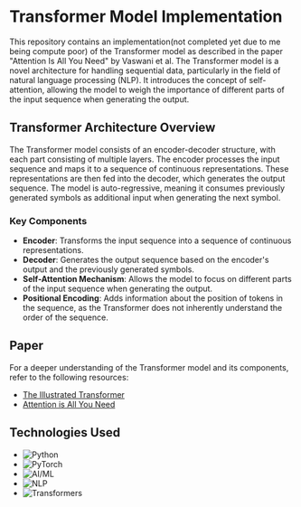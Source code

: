 # Transformer Model Implementation

This repository contains an implementation(not completed yet due to me being compute poor) of the Transformer model as described in the paper "Attention Is All You Need" by Vaswani et al. The Transformer model is a novel architecture for handling sequential data, particularly in the field of natural language processing (NLP). It introduces the concept of self-attention, allowing the model to weigh the importance of different parts of the input sequence when generating the output.

## Transformer Architecture Overview

The Transformer model consists of an encoder-decoder structure, with each part consisting of multiple layers. The encoder processes the input sequence and maps it to a sequence of continuous representations. These representations are then fed into the decoder, which generates the output sequence. The model is auto-regressive, meaning it consumes previously generated symbols as additional input when generating the next symbol.

### Key Components

- **Encoder**: Transforms the input sequence into a sequence of continuous representations.
- **Decoder**: Generates the output sequence based on the encoder's output and the previously generated symbols.
- **Self-Attention Mechanism**: Allows the model to focus on different parts of the input sequence when generating the output.
- **Positional Encoding**: Adds information about the position of tokens in the sequence, as the Transformer does not inherently understand the order of the sequence.


## Paper

For a deeper understanding of the Transformer model and its components, refer to the following resources:

- [The Illustrated Transformer](http://jalammar.github.io/illustrated-transformer/)
- [Attention is All You Need](https://arxiv.org/abs/1706.03762)

## Technologies Used

- ![Python](https://img.shields.io/badge/Python-3776AB?style=for-the-badge&logo=python&logoColor=white)
- ![PyTorch](https://img.shields.io/badge/PyTorch-EE4C2C?style=for-the-badge&logo=pytorch&logoColor=white)
- ![AI/ML](https://img.shields.io/badge/AI/ML-F7931E?style=for-the-badge&logo=tensorflow&logoColor=white)
- ![NLP](https://img.shields.io/badge/NLP-007ACC?style=for-the-badge&logo=nlp&logoColor=white)
- ![Transformers](https://img.shields.io/badge/Transformers-53B7DF?style=for-the-badge&logo=transformers&logoColor=white)
